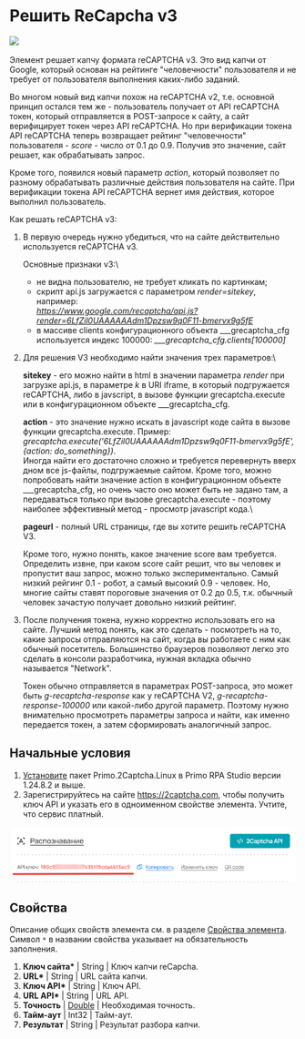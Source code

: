 # Решить ReCapcha v3

![](<../../../.gitbook/assets/image (745).png>)

Элемент решает капчу формата reCAPTCHA v3. Это вид капчи от Google, который основан на рейтинге "человечности" пользователя и не требует от пользователя выполнения каких-либо заданий.

Во многом новый вид капчи похож на reCAPTCHA v2, т.е. основной принцип остался тем же - пользователь получает от API reCAPTCHA токен, который отправляется в POST-запросе к сайту, а сайт верифицирует токен через API reCAPTCHA. Но при верификации токена API reCAPTCHA теперь возвращает рейтинг "человечности" пользователя - _score_ - число от 0.1 до 0.9. Получив это значение, сайт решает, как обрабатывать запрос.

Кроме того, появился новый параметр _action_, который позволяет по разному обрабатывать различные действия пользователя на сайте. При верификации токена API reCAPTCHA вернет имя действия, которое выполнил пользователь.

Как решать reCAPTCHA v3:

1.  В первую очередь нужно убедиться, что на сайте действительно используется reCAPTCHA v3.

    Основные признаки v3:\


    * не видна пользователю, не требует кликать по картинкам;
    * скрипт api.js загружается с параметром _render=sitekey_, например:\
      _https://www.google.com/recaptcha/api.js?render=6LfZil0UAAAAAAdm1Dpzsw9q0F11-bmervx9g5fE_
    * в массиве clients конфигурационного объекта \_\_\_grecaptcha\_cfg используется индекс 100000: _\_\_\_grecaptcha\_cfg.clients\[100000]_
2.  Для решения V3 необходимо найти значения трех параметров:\


    **sitekey** - его можно найти в html в значении параметра _render_ при загрузке api.js, в параметре _k_ в URI iframe, в который подгружается reCAPTCHA, либо в javscript, в вызове функции grecaptcha.execute или в конфигурационном объекте \_\_\_grecaptcha\_cfg.

    **action** - это значение нужно искать в javascript коде сайта в вызове функции grecaptcha.execute. Пример: _grecaptcha.execute('6LfZil0UAAAAAAdm1Dpzsw9q0F11-bmervx9g5fE', {action: do\_something})_.\
    Иногда найти его достаточно сложно и требуется перевернуть вверх дном все js-файлы, подгружаемые сайтом. Кроме того, можно попробовать найти значение action в конфигурационном объекте \_\_\_grecaptcha\_cfg, но очень часто оно может быть не задано там, а передаваться только при вызове grecaptcha.execute - поэтому наиболее эффективный метод - просмотр javascript кода.\


    **pageurl** - полный URL страницы, где вы хотите решить reCAPTCHA V3.

    Кроме того, нужно понять, какое значение score вам требуется. Определить извне, при каком score сайт решит, что вы человек и пропустит ваш запрос, можно только экспериментально. Самый низкий рейгинг 0.1 - робот, а самый высокий 0.9 - человек. Но, многие сайты ставят пороговые значения от 0.2 до 0.5, т.к. обычный человек зачастую получает довольно низкий рейтинг.&#x20;
3.  После получения токена, нужно корректно использовать его на сайте. Лучший метод понять, как это сделать - посмотреть на то, какие запросы отправляются на сайт, когда вы работаете с ним как обычный посетитель. Большинство браузеров позволяют легко это сделать в консоли разработчика, нужная вкладка обычно называется "Network".

    Токен обычно отправляется в параметрах POST-запроса, это может быть _g-recaptcha-response_ как у reCAPTCHA V2, _g-recaptcha-response-100000_ или какой-либо другой параметр. Поэтому нужно внимательно просмотреть параметры запроса и найти, как именно передается токен, а затем сформировать аналогичный запрос.




## Начальные условия

1. [Установите](https://docs.primo-rpa.ru/primo-rpa/primo-rpa-studio-linux/projects/manage-dependencies#menedzher-zavisimostei) пакет Primo.2Captcha.Linux в Primo RPA Studio версии 1.24.8.2 и выше.
1. Зарегистрируйтесь на сайте https://2captcha.com, чтобы получить ключ API и указать его в одноименном свойстве элемента. Учтите, что сервис платный.

![](<../../../../.gitbook/assets1/linux_items-extra/2captcha-api-key.png>)



## Свойства
Описание общих свойств элемента см. в разделе [Свойства элемента](https://docs.primo-rpa.ru/primo-rpa/primo-studio/process/elements#svoistva-elementa).\
Символ `*` в названии свойства указывает на обязательность заполнения.

1. **Ключ сайта\*** | String | Ключ капчи reCapcha.
1. **URL\***        | String | URL сайта капчи.
1. **Ключ API\***   | String | Ключ API.
1. **URL API\***    | String | URL API.
1. **Точность**   | [Double](https://learn.microsoft.com/ru-ru/dotnet/api/system.double?view=net-5.0&viewFallbackFrom=windowsdesktop-3.0) | Необходимая точность.
1. **Тайм-аут**   | Int32  | Тайм-аут.
1. **Результат**  | String | Результат разбора капчи.



